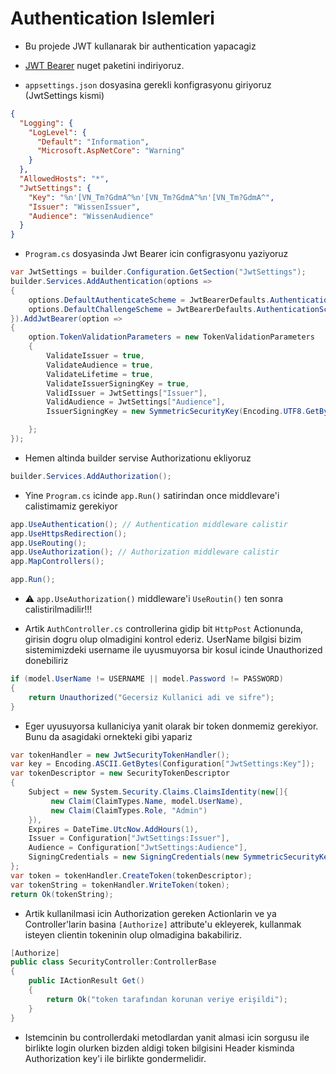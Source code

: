 # Authentication Islemleri

- Bu projede JWT kullanarak bir authentication yapacagiz
- [JWT Bearer](https://www.nuget.org/packages/Microsoft.AspNetCore.Authentication.JwtBearer) nuget paketini indiriyoruz.

- `appsettings.json` dosyasina gerekli konfigrasyonu giriyoruz (JwtSettings kismi)

```json
{
  "Logging": {
    "LogLevel": {
      "Default": "Information",
      "Microsoft.AspNetCore": "Warning"
    }
  },
  "AllowedHosts": "*",
  "JwtSettings": {
    "Key": "%n'[VN_Tm?GdmA^%n'[VN_Tm?GdmA^%n'[VN_Tm?GdmA^",
    "Issuer": "WissenIssuer",
    "Audience": "WissenAudience"
  }
}
```

- `Program.cs` dosyasinda Jwt Bearer icin configrasyonu yaziyoruz

```C#
var JwtSettings = builder.Configuration.GetSection("JwtSettings");
builder.Services.AddAuthentication(options =>
{
    options.DefaultAuthenticateScheme = JwtBearerDefaults.AuthenticationScheme;
    options.DefaultChallengeScheme = JwtBearerDefaults.AuthenticationScheme;
}).AddJwtBearer(option =>
{
    option.TokenValidationParameters = new TokenValidationParameters
    {
        ValidateIssuer = true,
        ValidateAudience = true,
        ValidateLifetime = true,
        ValidateIssuerSigningKey = true,
        ValidIssuer = JwtSettings["Issuer"],
        ValidAudience = JwtSettings["Audience"],
        IssuerSigningKey = new SymmetricSecurityKey(Encoding.UTF8.GetBytes(JwtSettings["Key"]))

    };
});
```

- Hemen altinda builder servise Authorizationu ekliyoruz

```C#
builder.Services.AddAuthorization();
```

- Yine `Program.cs` icinde `app.Run()` satirindan once middlevare'i calistimamiz gerekiyor

```C#
app.UseAuthentication(); // Authentication middleware calistir
app.UseHttpsRedirection();
app.UseRouting();
app.UseAuthorization(); // Authorization middleware calistir
app.MapControllers();

app.Run();
```

- :warning: `app.UseAuthorization()` middleware'i `UseRoutin()` ten sonra calistirilmadilir!!!

- Artik `AuthController.cs` controllerina gidip bit `HttpPost` Actionunda, girisin dogru olup olmadigini kontrol ederiz. UserName bilgisi bizim sistemimizdeki username ile uyusmuyorsa bir kosul icinde Unauthorized donebiliriz

```C#
if (model.UserName != USERNAME || model.Password != PASSWORD)
{
    return Unauthorized("Gecersiz Kullanici adi ve sifre");
}
```

- Eger uyusuyorsa kullaniciya yanit olarak bir token donmemiz gerekiyor. Bunu da asagidaki ornekteki gibi yapariz

```C#
var tokenHandler = new JwtSecurityTokenHandler();
var key = Encoding.ASCII.GetBytes(Configuration["JwtSettings:Key"]);
var tokenDescriptor = new SecurityTokenDescriptor
{
    Subject = new System.Security.Claims.ClaimsIdentity(new[]{
         new Claim(ClaimTypes.Name, model.UserName),
         new Claim(ClaimTypes.Role, "Admin")
    }),
    Expires = DateTime.UtcNow.AddHours(1),
    Issuer = Configuration["JwtSettings:Issuer"],
    Audience = Configuration["JwtSettings:Audience"],
    SigningCredentials = new SigningCredentials(new SymmetricSecurityKey(key), SecurityAlgorithms.HmacSha256Signature)
};
var token = tokenHandler.CreateToken(tokenDescriptor);
var tokenString = tokenHandler.WriteToken(token);
return Ok(tokenString);
```

- Artik kullanilmasi icin Authorization gereken Actionlarin ve ya Controller'larin basina `[Authorize]` attribute'u ekleyerek, kullanmak isteyen clientin tokeninin olup olmadigina bakabiliriz.

```C#
[Authorize]
public class SecurityController:ControllerBase
{
    public IActionResult Get()
    {
        return Ok("token tarafından korunan veriye erişildi");
    }
}
```

- Istemcinin bu controllerdaki metodlardan yanit almasi icin sorgusu ile birlikte login olurken bizden aldigi token bilgisini Header kisminda Authorization key'i ile birlikte gondermelidir.
